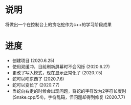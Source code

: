 # 说明
将做出一个在控制台上的贪吃蛇作为c++的学习阶段成果
# 进度
- 创建项目 (2020.6.25)
- 使用双缓冲，目前刷新屏幕时不会闪烁 (2020.6.27)
- 更改了写入模式，现在显示正常化了 (2020.7.5)
- 蛇可以吃东西了 (2020.7.6)
- 蛇可以变长了 (2020.7.7)
- 当蛇向右走的时候会出现问题，将蛇的字符改为2字符长度时(Snake.cpp/54)，字符乱码，但问题却得到修复 (2020.7.7)